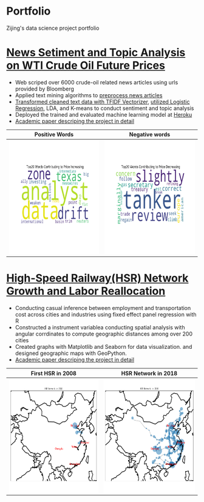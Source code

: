 # Portfolio
Zijing's data science project portfolio

# [News Setiment and Topic Analysis on WTI Crude Oil Future Prices](https://github.com/zijing0926/News-Sentiment-and-Topic-Analysis)
* Web scriped over 6000 crude-oil related news articles using urls provided by Bloomberg
* Applied text mining algorithms to [preprocess news articles](https://towardsdatascience.com/a-step-by-step-tutorial-for-conducting-sentiment-analysis-a7190a444366)
* [Transformed cleaned text data with TFIDF Vectorizer](https://towardsdatascience.com/a-step-by-step-tutorial-for-conducting-sentiment-analysis-9d1a054818b6), [utilized Logistic Regression](https://towardsdatascience.com/a-step-by-step-tutorial-for-conducting-sentiment-analysis-cf3e995e3171), LDA, and K-means to conduct sentiment and topic analysis
* Deployed the trained and evaluated machine learning model at [Heroku](https://news-analysis-crude-oil.herokuapp.com/)
* [Academic paper descriping the project in detail](https://www.dropbox.com/s/drj3y7quabgg7r7/news_analysis.pdf?dl=0)

Positive Words             | Negative words
:-------------------------:|:-------------------------:
<img width="300" height="300" src="images/w3.png"> | <img width="300" height="300" src="images/w4.png">

# [High-Speed Railway(HSR) Network Growth and Labor Reallocation](https://github.com/zijing0926/Chinese-High-Speed-Railway)
* Conducting casual inference between employment and transportation cost across cities and industries using fixed effect panel regression with R
* Constructed a instrument variablea conducting spatial analysis with angular corrdinates to compute geographic distances among over 200 cities
* Created graphs with Matplotlib and Seaborn for data visualization. and designed geographic maps with GeoPython.
* [Academic paper descriping the project in detail](https://www.dropbox.com/s/7i95i4u2enn5kz6/Chapter2_HSR.pdf?dl=0)

First HSR in 2008          |  HSR Network in 2018
:-------------------------:|:-------------------------:
<img width="300" height="300" src="images/hsr_2008.png"> | <img width="300" height="300" src="images/hsr_2018.png">

